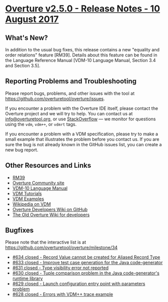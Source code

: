
# [Overture  v2.5.0 - Release Notes - 10 August 2017](https://github.com/overturetool/overture/milestone/34)

## What's New?

In addition to the usual bug fixes, this release contains a new "equality and order relations" feature [RM39]. Details about this feature can be found in the Language Reference Manual [VDM-10 Language Manual, Section 3.4 and Section 3.5].

## Reporting Problems and Troubleshooting

Please report bugs, problems, and other issues with the tool at <https://github.com/overturetool/overture/issues>.

If you encounter a problem with the Overture IDE itself, please contact the Overture project and we will try to help.  You can contact us at info@overturetool.org, or use [StackOverflow](http://stackoverflow.com/questions/tagged/vdm%2b%2b) — we monitor for questions using the `vdm`, `vdm++`, or `vdmrt` tags.

If you encounter a problem with a VDM specification, please try to make a small example that illustrates the problem before you contact us.  If you are sure the bug is not already known in the GitHub issues list, you can create a new bug report.


## Other Resources and Links

* [RM39](https://github.com/overturetool/language/issues/39)
* [Overture Community site](http://www.overturetool.org)
* [VDM-10 Language Manual](http://raw.github.com/overturetool/documentation/master/documentation/VDM10LangMan/VDM10_lang_man.pdf)
* [VDM Tutorials](http://overturetool.org/documentation/tutorials.html)
* [VDM Examples](http://overturetool.org/download/examples/)
* [Wikipedia on VDM](http://en.wikipedia.org/wiki/Vienna_Development_Method)
* [Overture Developers Wiki on GitHub](https://github.com/overturetool/overture/wiki/)
* [The Old Overture Wiki for developers](http://wiki.overturetool.org)


## Bugfixes

Please note that the interactive list is at <https://github.com/overturetool/overture/milestone/34>
* [#634 closed - Record Value cannot be created for Aliased Record Type](https://github.com/overturetool/overture/issues/634)
* [#633 closed - Improve test case generation for the Java code-generator](https://github.com/overturetool/overture/issues/633)
* [#631 closed - Type visibility error not reported](https://github.com/overturetool/overture/issues/631)
* [#630 closed - Tuple comparison problem in the Java code-generator's runtime library](https://github.com/overturetool/overture/issues/630)
* [#629 closed - Launch configuration entry point with parameters problem](https://github.com/overturetool/overture/issues/629)
* [#628 closed - Errors with VDM++ trace example](https://github.com/overturetool/overture/issues/628)
